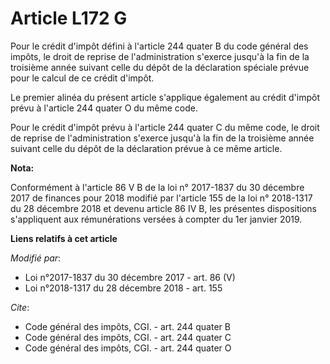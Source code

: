 # Article L172 G

Pour le crédit d'impôt défini à l'article 244 quater B du code général des impôts, le droit de reprise de l'administration
s'exerce jusqu'à la fin de la troisième année suivant celle du dépôt de la déclaration spéciale prévue pour le calcul de ce
crédit d'impôt. 

Le premier alinéa du présent article s'applique également au crédit d'impôt prévu à l'article 244 quater O du même code. 

Pour le crédit d'impôt prévu à l'article 244 quater C du même code, le droit de reprise de l'administration s'exerce jusqu'à
la fin de la troisième année suivant celle du dépôt de la déclaration prévue à ce même article.

**Nota:**

Conformément à l'article 86 V B de la loi n° 2017-1837 du 30 décembre 2017 de finances pour 2018 modifié par l'article 155 de
la loi n° 2018-1317 du 28 décembre 2018 et devenu article 86 IV B, les présentes dispositions s'appliquent aux rémunérations
versées à compter du 1er janvier 2019.

**Liens relatifs à cet article**

_Modifié par_:

  - Loi n°2017-1837 du 30 décembre 2017 - art. 86 (V)
  - Loi n°2018-1317 du 28 décembre 2018 - art. 155

_Cite_:

  - Code général des impôts, CGI. - art. 244 quater B
  - Code général des impôts, CGI. - art. 244 quater C
  - Code général des impôts, CGI. - art. 244 quater O
